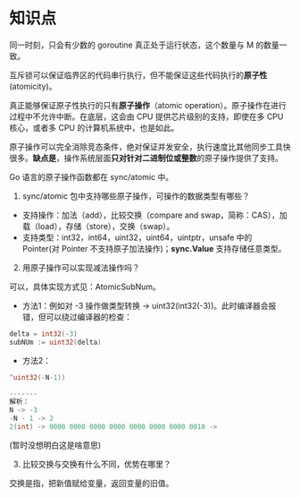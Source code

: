 # 知识点

同一时刻，只会有少数的 goroutine 真正处于运行状态，这个数量与 M 的数量一致。

互斥锁可以保证临界区的代码串行执行，但不能保证这些代码执行的**原子性**(atomicity)。

真正能够保证原子性执行的只有**原子操作**（atomic operation）。原子操作在进行过程中不允许中断。在底层，这会由 CPU 提供芯片级别的支持，即使在多 CPU 核心，或者多 CPU 的计算机系统中，也是如此。

原子操作可以完全消除竞态条件，绝对保证并发安全，执行速度比其他同步工具快很多。**缺点是**，操作系统层面**只对针对二进制位或整数**的原子操作提供了支持。

Go 语言的原子操作函数都在 sync/atomic 中。

1. sync/atomic 包中支持哪些原子操作，可操作的数据类型有哪些？

- 支持操作：加法（add），比较交换（compare and swap，简称：CAS），加载（load），存储（store），交换（swap）。
- 支持类型：int32，int64，uint32，uint64，uintptr，unsafe 中的 Pointer(对 Pointer 不支持原子加法操作)；**sync.Value** 支持存储任意类型。

2. 用原子操作可以实现减法操作吗？

可以，具体实现方式见：AtomicSubNum。

- 方法1：例如对 -3 操作做类型转换 -> uint32(int32(-3))。此时编译器会报错，但可以绕过编译器的检查：
```go
delta = int32(-3)
subNUm := uint32(delta)
```

- 方法2：
```go
^uint32(-N-1))

-------
解析：
N -> -3
-N - 1 -> 2
2(int) -> 0000 0000 0000 0000 0000 0000 0000 0010 -> 
```
(暂时没想明白这是啥意思)

3. 比较交换与交换有什么不同，优势在哪里？

交换是指，把新值赋给变量，返回变量的旧值。